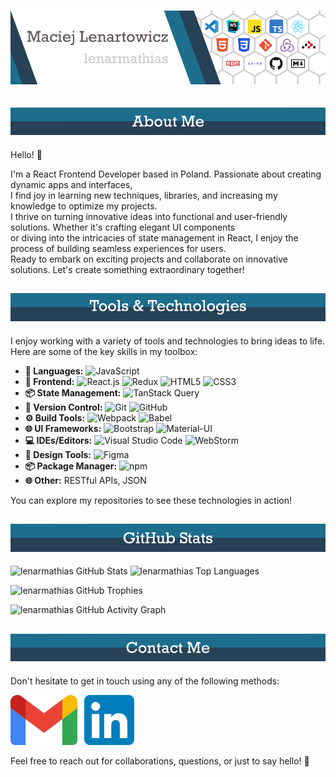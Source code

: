 # [![Maciej Lenartowicz Banner](./images/mlGhBannerLight.png)](https://lenarmathias.github.io/personal-homepage/)

## ![About Me Section](./images/sections/AboutMeBanner.png)

Hello! 👋

I'm a React Frontend Developer based in Poland. Passionate about creating dynamic apps and interfaces, 
<br>I find joy in learning new techniques, libraries, and increasing my knowledge to optimize my projects. 
<br>I thrive on turning innovative ideas into functional and user-friendly solutions. Whether it's crafting elegant UI components 
<br>or diving into the intricacies of state management in React, I enjoy the process of building seamless experiences for users.
<br>Ready to embark on exciting projects and collaborate on innovative solutions. Let's create something extraordinary together!

## ![Tools & Technologies Section](./images/sections/TandTBanner.png)

I enjoy working with a variety of tools and technologies to bring ideas to life. Here are some of the key skills in my toolbox:

- **🔧 Languages:** ![JavaScript](https://img.shields.io/badge/-JavaScript-yellow?style=flat-square&logo=javascript&logoColor=white)
- **🚀 Frontend:** ![React.js](https://img.shields.io/badge/-React.js-blue?style=flat-square&logo=react&logoColor=white) ![Redux](https://img.shields.io/badge/-Redux-purple?style=flat-square&logo=redux&logoColor=white) ![HTML5](https://img.shields.io/badge/-HTML5-orange?style=flat-square&logo=html5&logoColor=white) ![CSS3](https://img.shields.io/badge/-CSS3-blueviolet?style=flat-square&logo=css3&logoColor=white)
- **📦 State Management:** ![TanStack Query](https://img.shields.io/badge/-TanStack%20Query-00d7a7?style=flat-square)
- **🔗 Version Control:** ![Git](https://img.shields.io/badge/-Git-f05032?style=flat-square&logo=git&logoColor=white) ![GitHub](https://img.shields.io/badge/-GitHub-181717?style=flat-square&logo=github&logoColor=white)
- **⚙️ Build Tools:** ![Webpack](https://img.shields.io/badge/-Webpack-8dd6f9?style=flat-square&logo=webpack&logoColor=white) ![Babel](https://img.shields.io/badge/-Babel-f9dc3e?style=flat-square&logo=babel&logoColor=black)
- **🌐 UI Frameworks:** ![Bootstrap](https://img.shields.io/badge/-Bootstrap-7952b3?style=flat-square&logo=bootstrap&logoColor=white) ![Material-UI](https://img.shields.io/badge/-Material%20UI-0081cb?style=flat-square&logo=material-ui&logoColor=white)
- **💻 IDEs/Editors:** ![Visual Studio Code](https://img.shields.io/badge/-Visual%20Studio%20Code-007acc?style=flat-square&logo=visual-studio-code&logoColor=white) ![WebStorm](https://img.shields.io/badge/-WebStorm-000000?style=flat-square&logo=webstorm&logoColor=white)
- **🎨 Design Tools:** ![Figma](https://img.shields.io/badge/-Figma-f24e1e?style=flat-square&logo=figma&logoColor=white)
- **📦 Package Manager:** ![npm](https://img.shields.io/badge/-npm-cb3837?style=flat-square&logo=npm&logoColor=white)
- **🌐 Other:** RESTful APIs, JSON

You can explore my repositories to see these technologies in action!

## ![GitHub Stats Section](./images/sections/GHStatsBanner.png)

![lenarmathias GitHub Stats](https://github-readme-stats.vercel.app/api?username=lenarmathias&show_icons=true&count_private=true&hide=issues,stars&theme=react)
![lenarmathias Top Languages](https://github-readme-stats.vercel.app/api/top-langs/?username=lenarmathias&layout=compact&bg_color=20232a&title_color=60d9fa&text_color=ffffff)

![lenarmathias GitHub Trophies](https://github-profile-trophy.vercel.app/?username=lenarmathias&theme=nord&row=1&rank=-C,-D,-?)

![lenarmathias GitHub Activity Graph](https://github-readme-activity-graph.vercel.app/graph?username=lenarmathias&theme=react&bg_color=20232a&title_color=60d9fa)

## ![Contact Me Section](./images/sections/ContactMeBanner.png)

Don't hesitate to get in touch using any of the following methods:

<p>
<a href="mailto:lenarmathias@gmail.com"><img height="80" src="./images/icons/gmailIcon.svg" alt="Email"></a>&nbsp;&nbsp;
<a href="https://www.linkedin.com/in/lenarmathias/"><img height="80" src="./images/icons/linkedInIcon.svg" alt="LinkedIn"></a>&nbsp;&nbsp;
</p>

Feel free to reach out for collaborations, questions, or just to say hello! 👋